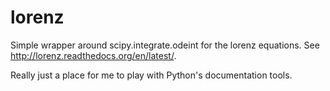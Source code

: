 lorenz
======

Simple wrapper around scipy.integrate.odeint for the lorenz equations. See http://lorenz.readthedocs.org/en/latest/.

Really just a place for me to play with Python's documentation tools.
